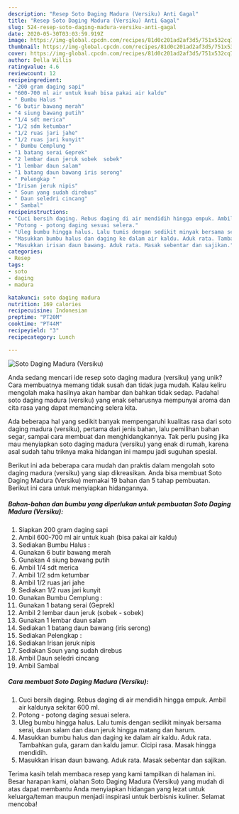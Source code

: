 ```yaml
---
description: "Resep Soto Daging Madura (Versiku) Anti Gagal"
title: "Resep Soto Daging Madura (Versiku) Anti Gagal"
slug: 524-resep-soto-daging-madura-versiku-anti-gagal
date: 2020-05-30T03:03:59.919Z
image: https://img-global.cpcdn.com/recipes/81d0c201ad2af3d5/751x532cq70/soto-daging-madura-versiku-foto-resep-utama.jpg
thumbnail: https://img-global.cpcdn.com/recipes/81d0c201ad2af3d5/751x532cq70/soto-daging-madura-versiku-foto-resep-utama.jpg
cover: https://img-global.cpcdn.com/recipes/81d0c201ad2af3d5/751x532cq70/soto-daging-madura-versiku-foto-resep-utama.jpg
author: Della Willis
ratingvalue: 4.6
reviewcount: 12
recipeingredient:
- "200 gram daging sapi"
- "600-700 ml air untuk kuah bisa pakai air kaldu"
- " Bumbu Halus "
- "6 butir bawang merah"
- "4 siung bawang putih"
- "1/4 sdt merica"
- "1/2 sdm ketumbar"
- "1/2 ruas jari jahe"
- "1/2 ruas jari kunyit"
- " Bumbu Cemplung "
- "1 batang serai Geprek"
- "2 lembar daun jeruk sobek  sobek"
- "1 lembar daun salam"
- "1 batang daun bawang iris serong"
- " Pelengkap "
- "Irisan jeruk nipis"
- " Soun yang sudah direbus"
- " Daun seledri cincang"
- " Sambal"
recipeinstructions:
- "Cuci bersih daging. Rebus daging di air mendidih hingga empuk. Ambil air kaldunya sekitar 600 ml."
- "Potong - potong daging sesuai selera."
- "Uleg bumbu hingga halus. Lalu tumis dengan sedikit minyak bersama serai, daun salam dan daun jeruk hingga matang dan harum."
- "Masukkan bumbu halus dan daging ke dalam air kaldu. Aduk rata. Tambahkan gula, garam dan kaldu jamur. Cicipi rasa. Masak hingga mendidih."
- "Masukkan irisan daun bawang. Aduk rata. Masak sebentar dan sajikan."
categories:
- Resep
tags:
- soto
- daging
- madura

katakunci: soto daging madura 
nutrition: 169 calories
recipecuisine: Indonesian
preptime: "PT20M"
cooktime: "PT44M"
recipeyield: "3"
recipecategory: Lunch

---
```



![Soto Daging Madura (Versiku)](https://img-global.cpcdn.com/recipes/81d0c201ad2af3d5/751x532cq70/soto-daging-madura-versiku-foto-resep-utama.jpg)

Anda sedang mencari ide resep soto daging madura (versiku) yang unik? Cara membuatnya memang tidak susah dan tidak juga mudah. Kalau keliru mengolah maka hasilnya akan hambar dan bahkan tidak sedap. Padahal soto daging madura (versiku) yang enak seharusnya mempunyai aroma dan cita rasa yang dapat memancing selera kita.

Ada beberapa hal yang sedikit banyak mempengaruhi kualitas rasa dari soto daging madura (versiku), pertama dari jenis bahan, lalu pemilihan bahan segar, sampai cara membuat dan menghidangkannya. Tak perlu pusing jika mau menyiapkan soto daging madura (versiku) yang enak di rumah, karena asal sudah tahu triknya maka hidangan ini mampu jadi suguhan spesial.




Berikut ini ada beberapa cara mudah dan praktis dalam mengolah soto daging madura (versiku) yang siap dikreasikan. Anda bisa membuat Soto Daging Madura (Versiku) memakai 19 bahan dan 5 tahap pembuatan. Berikut ini cara untuk menyiapkan hidangannya.

<!--inarticleads1-->

##### Bahan-bahan dan bumbu yang diperlukan untuk pembuatan Soto Daging Madura (Versiku):

1. Siapkan 200 gram daging sapi
1. Ambil 600-700 ml air untuk kuah (bisa pakai air kaldu)
1. Sediakan  Bumbu Halus :
1. Gunakan 6 butir bawang merah
1. Gunakan 4 siung bawang putih
1. Ambil 1/4 sdt merica
1. Ambil 1/2 sdm ketumbar
1. Ambil 1/2 ruas jari jahe
1. Sediakan 1/2 ruas jari kunyit
1. Gunakan  Bumbu Cemplung :
1. Gunakan 1 batang serai (Geprek)
1. Ambil 2 lembar daun jeruk (sobek - sobek)
1. Gunakan 1 lembar daun salam
1. Sediakan 1 batang daun bawang (iris serong)
1. Sediakan  Pelengkap :
1. Sediakan Irisan jeruk nipis
1. Sediakan  Soun yang sudah direbus
1. Ambil  Daun seledri cincang
1. Ambil  Sambal




<!--inarticleads2-->

##### Cara membuat Soto Daging Madura (Versiku):

1. Cuci bersih daging. Rebus daging di air mendidih hingga empuk. Ambil air kaldunya sekitar 600 ml.
1. Potong - potong daging sesuai selera.
1. Uleg bumbu hingga halus. Lalu tumis dengan sedikit minyak bersama serai, daun salam dan daun jeruk hingga matang dan harum.
1. Masukkan bumbu halus dan daging ke dalam air kaldu. Aduk rata. Tambahkan gula, garam dan kaldu jamur. Cicipi rasa. Masak hingga mendidih.
1. Masukkan irisan daun bawang. Aduk rata. Masak sebentar dan sajikan.




Terima kasih telah membaca resep yang kami tampilkan di halaman ini. Besar harapan kami, olahan Soto Daging Madura (Versiku) yang mudah di atas dapat membantu Anda menyiapkan hidangan yang lezat untuk keluarga/teman maupun menjadi inspirasi untuk berbisnis kuliner. Selamat mencoba!
